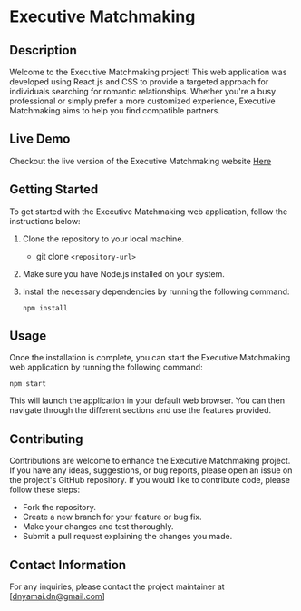 # Executive Matchmaking

## Description

Welcome to the Executive Matchmaking project! This web application was developed using React.js and CSS to provide a targeted approach for individuals searching for romantic relationships. Whether you're a busy professional or simply prefer a more customized experience, Executive Matchmaking aims to help you find compatible partners.

## Live Demo

Checkout the live version of the Executive Matchmaking website [Here](https://diana-nyamai.github.io/Executive-matchmaking/)

## Getting Started

To get started with the Executive Matchmaking web application, follow the instructions below:

1. Clone the repository to your local machine.
   - git clone `<repository-url>`
2. Make sure you have Node.js installed on your system.
3. Install the necessary dependencies by running the following command:
   
   `npm install`

## Usage

Once the installation is complete, you can start the Executive Matchmaking web application by running the following command:

`npm start`

This will launch the application in your default web browser. You can then navigate through the different sections and use the features provided.

## Contributing
Contributions are welcome to enhance the Executive Matchmaking project. If you have any ideas, suggestions, or bug reports, please open an issue on the project's GitHub repository. If you would like to contribute code, please follow these steps:

- Fork the repository.
- Create a new branch for your feature or bug fix.
- Make your changes and test thoroughly.
- Submit a pull request explaining the changes you made.

## Contact Information

For any inquiries, please contact the project maintainer at [dnyamai.dn@gmail.com]
